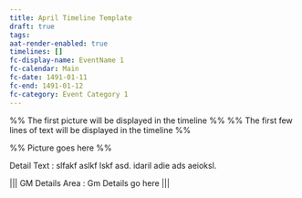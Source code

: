 ```yaml
---
title: April Timeline Template
draft: true
tags: 
aat-render-enabled: true
timelines: []
fc-display-name: EventName 1
fc-calendar: Main
fc-date: 1491-01-11
fc-end: 1491-01-12
fc-category: Event Category 1
---
```

%% The first picture will be displayed in the timeline %%
%% The first few lines of text will be displayed in the timeline %%

%% Picture goes here %%

Detail Text : 
slfakf aslkf lskf  asd. idaril adie ads aeioksl.

|||
GM Details Area : 
Gm Details go here
|||